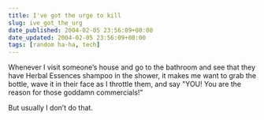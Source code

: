 ```yaml
---
title: I've got the urge to kill
slug: ive_got_the_urg
date_published: 2004-02-05 23:56:09+00:00
date_updated: 2004-02-05 23:56:09+00:00
tags: [random ha-ha, tech]
---
```

Whenever I visit someone’s house and go to the bathroom and see that they have Herbal Essences shampoo in the shower, it makes me want to grab the bottle, wave it in their face as I throttle them, and say "YOU! You are the reason for those goddamn commercials!"

But usually I don’t do that.
